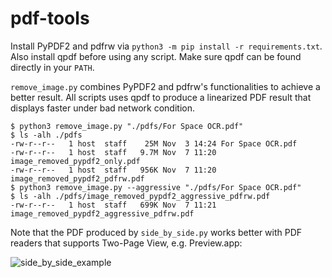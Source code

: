 # pdf-tools

Install PyPDF2 and pdfrw via `python3 -m pip install -r requirements.txt`. Also install qpdf before using any script. Make sure qpdf can be found directly in your `PATH`.

`remove_image.py` combines PyPDF2 and pdfrw's functionalities to achieve a better result. All scripts uses qpdf to produce a linearized PDF result that displays faster under bad network condition.

```shell
$ python3 remove_image.py "./pdfs/For Space OCR.pdf"
$ ls -alh ./pdfs
-rw-r--r--   1 host  staff    25M Nov  3 14:24 For Space OCR.pdf
-rw-r--r--   1 host  staff   9.7M Nov  7 11:20 image_removed_pypdf2_only.pdf
-rw-r--r--   1 host  staff   956K Nov  7 11:20 image_removed_pypdf2_pdfrw.pdf
$ python3 remove_image.py --aggressive "./pdfs/For Space OCR.pdf"
$ ls -alh ./pdfs/image_removed_pypdf2_aggressive_pdfrw.pdf
-rw-r--r--   1 host  staff   699K Nov  7 11:21 image_removed_pypdf2_aggressive_pdfrw.pdf
```

Note that the PDF produced by `side_by_side.py` works better with PDF readers that supports Two-Page View, e.g. Preview.app:

![side_by_side_example](https://vip2.loli.io/2022/11/07/z564bEWAoptTgxN.png)
